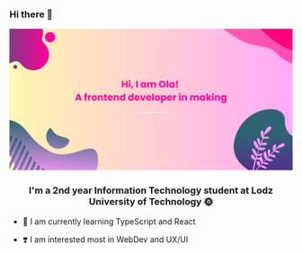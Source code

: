 ### Hi there 👋
<img src="https://github.com/OlaMikolajczyk/OlaMikolajczyk/blob/main/Banner.png"/>

### <div align="center">I'm a 2nd year Information Technology student at Lodz University of Technology 🌞</div>  
  
- 🌱 I am currently learning TypeScript and React  
  
- ❣️ I am interested most in WebDev and UX/UI  



<!--
**OlaMikolajczyk/OlaMikolajczyk** is a ✨ _special_ ✨ repository because its `README.md` (this file) appears on your GitHub profile.

Here are some ideas to get you started:

- 🔭 I’m currently working on ...
- 🌱 I’m currently learning ...
- 👯 I’m looking to collaborate on ...
- 🤔 I’m looking for help with ...
- 💬 Ask me about ...
- 📫 How to reach me: ...
- 😄 Pronouns: ...
- ⚡ Fun fact: ...
-->
